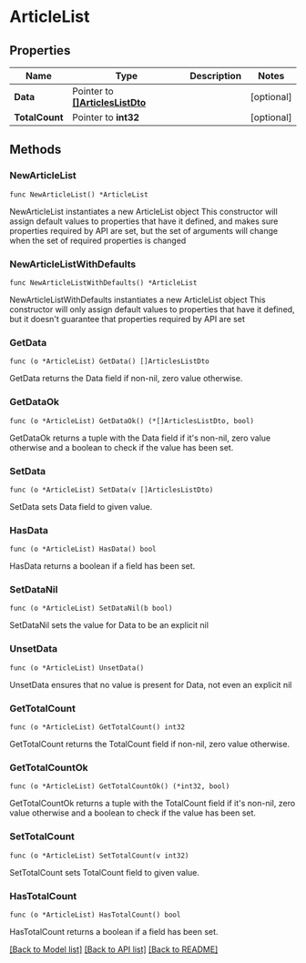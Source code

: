 # ArticleList

## Properties

Name | Type | Description | Notes
------------ | ------------- | ------------- | -------------
**Data** | Pointer to [**[]ArticlesListDto**](ArticlesListDto.md) |  | [optional] 
**TotalCount** | Pointer to **int32** |  | [optional] 

## Methods

### NewArticleList

`func NewArticleList() *ArticleList`

NewArticleList instantiates a new ArticleList object
This constructor will assign default values to properties that have it defined,
and makes sure properties required by API are set, but the set of arguments
will change when the set of required properties is changed

### NewArticleListWithDefaults

`func NewArticleListWithDefaults() *ArticleList`

NewArticleListWithDefaults instantiates a new ArticleList object
This constructor will only assign default values to properties that have it defined,
but it doesn't guarantee that properties required by API are set

### GetData

`func (o *ArticleList) GetData() []ArticlesListDto`

GetData returns the Data field if non-nil, zero value otherwise.

### GetDataOk

`func (o *ArticleList) GetDataOk() (*[]ArticlesListDto, bool)`

GetDataOk returns a tuple with the Data field if it's non-nil, zero value otherwise
and a boolean to check if the value has been set.

### SetData

`func (o *ArticleList) SetData(v []ArticlesListDto)`

SetData sets Data field to given value.

### HasData

`func (o *ArticleList) HasData() bool`

HasData returns a boolean if a field has been set.

### SetDataNil

`func (o *ArticleList) SetDataNil(b bool)`

 SetDataNil sets the value for Data to be an explicit nil

### UnsetData
`func (o *ArticleList) UnsetData()`

UnsetData ensures that no value is present for Data, not even an explicit nil
### GetTotalCount

`func (o *ArticleList) GetTotalCount() int32`

GetTotalCount returns the TotalCount field if non-nil, zero value otherwise.

### GetTotalCountOk

`func (o *ArticleList) GetTotalCountOk() (*int32, bool)`

GetTotalCountOk returns a tuple with the TotalCount field if it's non-nil, zero value otherwise
and a boolean to check if the value has been set.

### SetTotalCount

`func (o *ArticleList) SetTotalCount(v int32)`

SetTotalCount sets TotalCount field to given value.

### HasTotalCount

`func (o *ArticleList) HasTotalCount() bool`

HasTotalCount returns a boolean if a field has been set.


[[Back to Model list]](../README.md#documentation-for-models) [[Back to API list]](../README.md#documentation-for-api-endpoints) [[Back to README]](../README.md)


